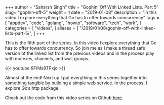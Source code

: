 +++
author = "Saharsh Singh"
title = "Gophin’ Off With Linked Lists. Part 5"
slug= "gophin-off-5"
weight = 1
date = "2019-01-08"
description = "In this video I explore everything that Go has to offer towards concurrency"
tags = [
    "appdev",
    "code",
    "golang",
    "howto",
    "software",
    "tech",
    "work",
]
categories = [
    "videos",
]
aliases = [
    "/2019/01/08/gophin-off-with-linked-lists-part-5/",
]
+++

This is the fifth part of the series. In this video I explore everything that Go has to offer towards concurrency. So join me as I make a thread safe version of the linked list from the previous videos and in the process play with mutexes, channels, and wait groups.

<!--more-->

{{< youtube 9FIMs8TPxjo >}}

Almost at the end! Next up I put everything in this series together into something tangible by building a simple web service. In the process, I explore Go’s http package.

Check out the code from this video series on Github [here](https://github.com/saharsh-samples/gophinoff).